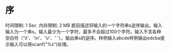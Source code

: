 # 序
时间限制: 1 Sec  内存限制: 2 MB
题目描述将输入的一个字符串s逆序输出。输入输入为一个串s。输入最少为一个字符，最多不会超过100个字符。输入不含各种空白符（'\t'、'\n'、'\r'、' '）。输出串s的逆序。样例输入abcde样例输出edcba提示输入可以用scanf("%s")处理。